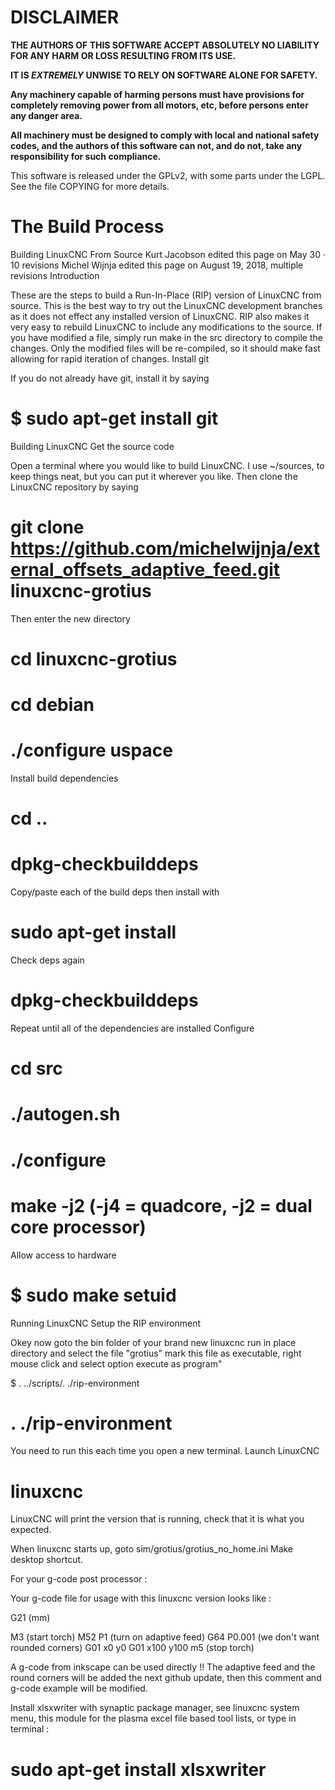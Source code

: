 # DISCLAIMER

**THE AUTHORS OF THIS SOFTWARE ACCEPT ABSOLUTELY NO LIABILITY FOR ANY
HARM OR LOSS RESULTING FROM ITS USE.**

**IT IS _EXTREMELY_ UNWISE TO RELY ON SOFTWARE ALONE FOR SAFETY.**

**Any machinery capable of harming persons must have provisions for
completely removing power from all motors, etc, before persons enter
any danger area.**

**All machinery must be designed to comply with local and national
safety codes, and the authors of this software can not, and do not,
take any responsibility for such compliance.**


This software is released under the GPLv2, with some parts under the LGPL.
See the file COPYING for more details.


# The Build Process


Building LinuxCNC From Source
Kurt Jacobson edited this page on May 30 · 10 revisions
Michel Wijnja edited this page on August 19, 2018, multiple revisions
Introduction

These are the steps to build a Run-In-Place (RIP) version of LinuxCNC from source. This is the best way to try out the LinuxCNC development branches as it does not effect any installed version of LinuxCNC. RIP also makes it very easy to rebuild LinuxCNC to include any modifications to the source. If you have modified a file, simply run make in the src directory to compile the changes. Only the modified files will be re-compiled, so it should make fast allowing for rapid iteration of changes.
Install git

If you do not already have git, install it by saying

# $ sudo apt-get install git
Building LinuxCNC
Get the source code

Open a terminal where you would like to build LinuxCNC. I use ~/sources, to keep things neat, but you can put it wherever you like. Then clone the LinuxCNC repository by saying

# git clone https://github.com/michelwijnja/external_offsets_adaptive_feed.git linuxcnc-grotius

Then enter the new directory

# cd linuxcnc-grotius
# cd debian
# ./configure uspace

Install build dependencies

# cd ..
# dpkg-checkbuilddeps

Copy/paste each of the build deps then install with
# sudo apt-get install <dep-name>

Check deps again
# dpkg-checkbuilddeps

Repeat until all of the dependencies are installed
Configure

# cd src
# ./autogen.sh
# ./configure
# make -j2   (-j4 = quadcore, -j2 = dual core processor)

Allow access to hardware
# $ sudo make setuid
Running LinuxCNC
Setup the RIP environment

Okey now goto the bin folder of your brand new linuxcnc run in place directory 
and select the file "grotius" mark this file as executable, right mouse click and select option execute as program"

$ . ../scripts/. ./rip-environment   
# . ./rip-environment 

You need to run this each time you open a new terminal.
Launch LinuxCNC

# linuxcnc

LinuxCNC will print the version that is running, check that it is what you expected.

When linuxcnc starts up, goto sim/grotius/grotius_no_home.ini
Make desktop shortcut.

For your g-code post processor :

Your g-code file for usage with this linuxcnc version looks like :

G21 (mm)

M3 (start torch)
M52 P1 (turn on adaptive feed)
G64 P0.001 (we don't want rounded corners)
G01 x0 y0
G01 x100 y100
m5 (stop torch)

A g-code from inkscape can be used directly !!
The adaptive feed and the round corners will be added the next github update, then this comment and g-code example
will be modified.

Install xlsxwriter with synaptic package manager, see linuxcnc system menu, this module for the plasma excel file based tool lists, or type in terminal :
# sudo apt-get install xlsxwriter





